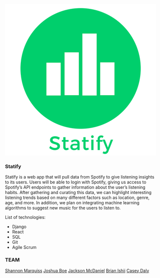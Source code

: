 ![Alt Text](https://github.com/BrianIshii/Statify/blob/master/Assets/statify_logo.png)

### Statify

Statify is a web app that will pull data from Spotify to give listening insights to its users. Users will be able to login with Spotify, giving us access to Spotify’s API endpoints to gather information about the user’s listening habits. After gathering and curating this data, we can highlight interesting listening trends based on many different factors such as location, genre, age, and more. In addition, we plan on integrating machine learning algorithms to suggest new music for the users to listen to. 


List of technologies:
- Django
- React
- SQL
- Git
- Agile Scrum

### TEAM

[Shannon Marquiss](https://github.com/semarqui)
[Joshua Boe](https://github.com/joshuaboe)
[Jackson McDaniel](https://github.com/jacksonmcdaniel)
[Brian Ishii](https://github.com/BrianIshii)
[Casey Daly](https://github.com/caseydaly)

